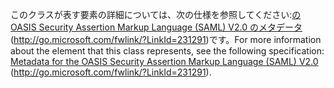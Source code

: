 <span data-ttu-id="ccf28-101">このクラスが表す要素の詳細については、次の仕様を参照してください:[の OASIS Security Assertion Markup Language (SAML) V2.0 のメタデータ](http://go.microsoft.com/fwlink/?LinkId=231291)(http://go.microsoft.com/fwlink/?LinkId=231291)です。</span><span class="sxs-lookup"><span data-stu-id="ccf28-101">For more information about the element that this class represents, see the following specification: [Metadata for the OASIS Security Assertion Markup Language (SAML) V2.0](http://go.microsoft.com/fwlink/?LinkId=231291) (http://go.microsoft.com/fwlink/?LinkId=231291).</span></span>